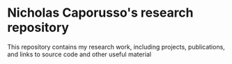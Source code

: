 # Nicholas Caporusso's research repository
This repository contains my research work, including projects, publications, and links to source code and other useful material
